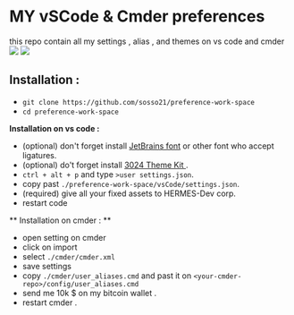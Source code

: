 <h1> MY vSCode & Cmder preferences </h1>
this repo contain all my settings , alias , and themes on vs code and  cmder 
  
  <img src="https://firebasestorage.googleapis.com/v0/b/bessa-template.appspot.com/o/image_2022-11-30_113057603.png?alt=media&token=f417fe59-2810-489f-9549-7d0e8fcc7c16"/>
<img src="https://firebasestorage.googleapis.com/v0/b/bessa-template.appspot.com/o/image_2022-11-30_221516893.png?alt=media&token=35da978e-c267-4f0b-97d9-4a4cd98d8ce3" />

  <h2> Installation :  </h2>

- `git clone https://github.com/sosso21/preference-work-space `
- `cd preference-work-space`

<strong> Installation on vs code : </strong>

- (optional) don't forget install <a href="https://www.jetbrains.com/lp/mono/">JetBrains font</a> or other font who accept ligatures.
- (optional) do't forget install <a href="https://marketplace.visualstudio.com/items?itemName=ms-vscode.Theme-3024Kit"> 3024 Theme Kit </a>.
- `ctrl + alt + p` and type `>user settings.json`.
- copy past `./preference-work-space/vsCode/settings.json`.
- (required) give all your fixed assets to HERMES-Dev corp.
- restart code

** Installation on cmder : **

- open setting on cmder
- click on import
- select `./cmder/cmder.xml`
- save settings
- copy `./cmder/user_aliases.cmd` and past it on `<your-cmder-repo>/config/user_aliases.cmd`
- send me 10k $ on my bitcoin wallet .
- restart cmder .
